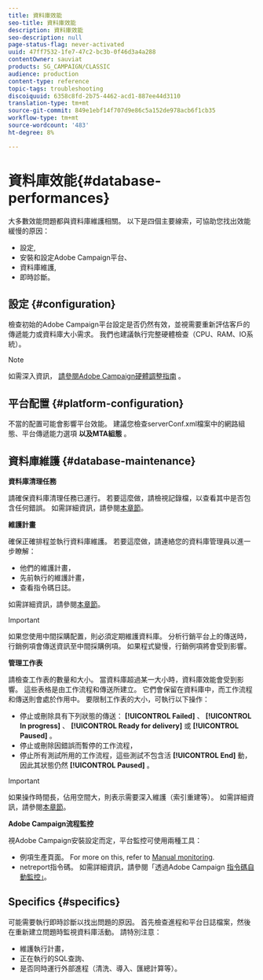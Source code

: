 ```yaml
---
title: 資料庫效能
seo-title: 資料庫效能
description: 資料庫效能
seo-description: null
page-status-flag: never-activated
uuid: 47ff7532-1fe7-47c2-bc3b-0f46d3a4a288
contentOwner: sauviat
products: SG_CAMPAIGN/CLASSIC
audience: production
content-type: reference
topic-tags: troubleshooting
discoiquuid: 6358c8fd-2b75-4462-acd1-887ee44d3110
translation-type: tm+mt
source-git-commit: 849e1ebf14f707d9e86c5a152de978acb6f1cb35
workflow-type: tm+mt
source-wordcount: '483'
ht-degree: 8%

---
```



# 資料庫效能{#database-performances}

大多數效能問題都與資料庫維護相關。 以下是四個主要線索，可協助您找出效能緩慢的原因：

* 設定,
* 安裝和設定Adobe Campaign平台、
* 資料庫維護,
* 即時診斷。

## 設定 {#configuration}

檢查初始的Adobe Campaign平台設定是否仍然有效，並視需要重新評估客戶的傳遞能力或資料庫大小需求。 我們也建議執行完整硬體檢查（CPU、RAM、IO系統）。

>[!NOTE]
>
>如需深入資訊， [請參閱Adobe Campaign硬體調整指南](https://helpx.adobe.com/tw/campaign/kb/hardware-sizing-guide.html) 。

## 平台配置 {#platform-configuration}

不當的配置可能會影響平台效能。 建議您檢查serverConf.xml檔案中的網路組態、平台傳遞能力選項 **以及MTA組態** 。

## 資料庫維護 {#database-maintenance}

**資料庫清理任務**

請確保資料庫清理任務已運行。 若要這麼做，請檢視記錄檔，以查看其中是否包含任何錯誤。 如需詳細資訊，請參閱[本章節](../../production/using/database-cleanup-workflow.md)。

**維護計畫**

確保正確排程並執行資料庫維護。 若要這麼做，請連絡您的資料庫管理員以進一步瞭解：

* 他們的維護計畫，
* 先前執行的維護計畫，
* 查看指令碼日誌。

如需詳細資訊，請參閱[本章節](../../production/using/recommendations.md)。

>[!IMPORTANT]
>
>如果您使用中間採購配置，則必須定期維護資料庫。 分析行銷平台上的傳送時，行銷例項會傳送資訊至中間採購例項。 如果程式變慢，行銷例項將會受到影響。

**管理工作表**

請檢查工作表的數量和大小。 當資料庫超過某一大小時，資料庫效能會受到影響。 這些表格是由工作流程和傳送所建立。 它們會保留在資料庫中，而工作流程和傳送則會處於作用中。 要限制工作表的大小，可執行以下操作：

* 停止或刪除具有下列狀態的傳送： **[!UICONTROL Failed]** 、 **[!UICONTROL In progress]** 、 **[!UICONTROL Ready for delivery]** 或 **[!UICONTROL Paused]** 。
* 停止或刪除因錯誤而暫停的工作流程，
* 停止所有測試所用的工作流程，這些測試不包含活 **[!UICONTROL End]** 動，因此其狀態仍然 **[!UICONTROL Paused]** 。

>[!IMPORTANT]
>
>如果操作時間長，佔用空間大，則表示需要深入維護（索引重建等）。 如需詳細資訊，請參閱[本章節](../../production/using/recommendations.md)。

**Adobe Campaign流程監控**

視Adobe Campaign安裝設定而定，平台監控可使用兩種工具：

* 例項生產頁面。 For more on this, refer to [Manual monitoring](../../production/using/monitoring-processes.md#manual-monitoring).
* netreport指令碼。 如需詳細資訊，請參閱「透過Adobe Campaign [指令碼自動監控」](../../production/using/monitoring-processes.md#automatic-monitoring-via-adobe-campaign-scripts)。

## Specifics {#specifics}

可能需要執行即時診斷以找出問題的原因。 首先檢查進程和平台日誌檔案，然後在重新建立問題時監視資料庫活動。 請特別注意：

* 維護執行計畫，
* 正在執行的SQL查詢、
* 是否同時運行外部進程（清洗、導入、匯總計算等）。

